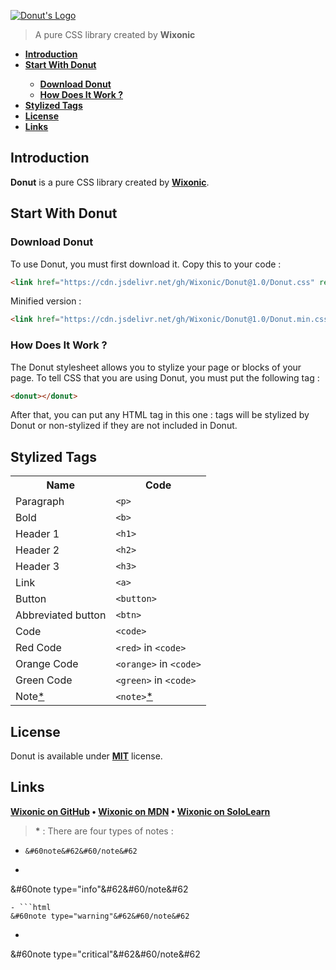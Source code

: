 [![Donut's Logo](https://cdn.jsdelivr.net/gh/Wixonic/File@5/GitHub/Donut's%20Logo.png)](https://github.com/Wixonic/Donut/)

> A pure CSS library created by **Wixonic**

<b><ul>
	<li><a href="#intro">Introduction</a></li>
	<li><a href="#start">Start With Donut</a></li>
	<ul>
		<li><a href="#download">Download Donut</a></li>
		<li><a href="#howwork">How Does It Work ?</a></li>
	</ul>
	<li><a href="#style">Stylized Tags</a></li>
	<li><a href="#license">License</a></li>
	<li><a href="#links">Links</a></li>
</ul></b>

<h2 id="intro">Introduction</h2>

**Donut** is a pure CSS library created by **[Wixonic](https://github.com/Wixonic/)**.

<h2 id="start">Start With Donut</h2>

<h3 id="download">Download Donut</h3>

To use Donut, you must first download it.
Copy this to your code :

```html
<link href="https://cdn.jsdelivr.net/gh/Wixonic/Donut@1.0/Donut.css" rel="stylesheet" />
```

Minified version :

```html
<link href="https://cdn.jsdelivr.net/gh/Wixonic/Donut@1.0/Donut.min.css" rel="stylesheet" />
```

<h3 id="howwork">How Does It Work ?</h3>

The Donut stylesheet allows you to stylize your page or blocks of your page.
To tell CSS that you are using Donut, you must put the following tag :

```html
<donut></donut>
```

After that, you can put any HTML tag in this one :
tags will be stylized by Donut or non-stylized if they are not included in Donut.

## Stylized Tags

<table>
<tr><th>Name</th><th>Code</th></tr>
<tr><td>Paragraph</td><td><code>&#60p&#62</code></td></tr>
<tr><td>Bold</td><td><code>&#60b&#62</code></td></tr>
<tr><td>Header 1</td><td><code>&#60h1&#62</code></td></tr>
<tr><td>Header 2</td><td><code>&#60h2&#62</code></td></tr>
<tr><td>Header 3</td><td><code>&#60h3&#62</code></td></tr>
<tr><td>Link</td><td><code>&#60a&#62</code></td></tr>
<tr><td>Button</td><td><code>&#60button&#62</code></td></tr>
<tr><td>Abbreviated button</td><td><code>&#60btn&#62</code></td></tr>
<tr><td>Code</td><td><code>&#60code&#62</code></td></tr>
<tr><td>Red Code</td><td><code>&#60red&#62</code> in <code>&#60code&#62</code></td></tr>
<tr><td>Orange Code</td><td><code>&#60orange&#62</code> in <code>&#60code&#62</code></td></tr>
<tr><td>Green Code</td><td><code>&#60green&#62</code> in <code>&#60code&#62</code></td></tr>
<tr><td>Note<a href="#a">*</a></td><td><code>&#60note&#62</code><a href="#a">*</a></td></tr>
</table>

## License

Donut is available under **[MIT](https://github.com/Wixonic/Donut/blob/Default/Docs/LICENSE.txt)** license.

## Links

**[Wixonic on GitHub](https://github.com/Wixonic/)
 • 
[Wixonic on MDN](https://developer.mozilla.org/en-US/profiles/Wixonic/)
 • 
[Wixonic on SoloLearn](https://www.sololearn.com/Profile/16606191/?ref=app)**


> <b id="a">*</b> : There are four types of notes :
- <code type="html">&#60note&#62&#60/note&#62</code>
- ```html
&#60note type="info"&#62&#60/note&#62
```
- ```html
&#60note type="warning"&#62&#60/note&#62
```
- ```html
&#60note type="critical"&#62&#60/note&#62
```
